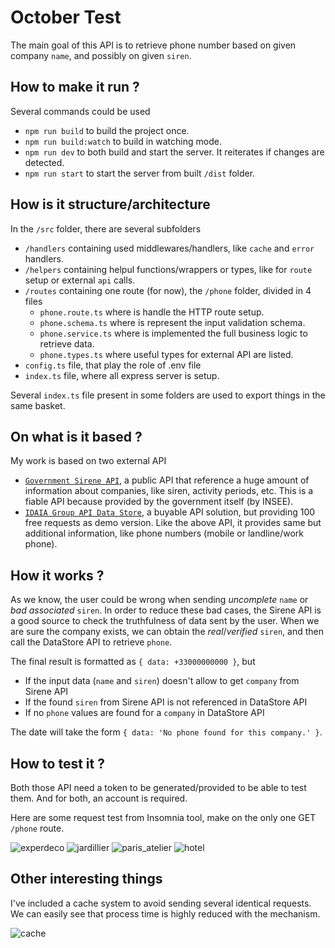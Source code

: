 # October Test

The main goal of this API is to retrieve phone number based on given company `name`, and possibly on given `siren`.

## How to make it run ?

Several commands could be used

- `npm run build` to build the project once.
- `npm run build:watch` to build in watching mode.
- `npm run dev` to both build and start the server. It reiterates if changes are detected.
- `npm run start` to start the server from built `/dist` folder.

## How is it structure/architecture

In the `/src` folder, there are several subfolders

- `/handlers` containing used middlewares/handlers, like `cache` and `error` handlers.
- `/helpers` containing helpul functions/wrappers or types, like for `route` setup or external `api` calls.
- `/routes` containing one route (for now), the `/phone` folder, divided in 4 files
  - `phone.route.ts` where is handle the HTTP route setup.
  - `phone.schema.ts` where is represent the input validation schema.
  - `phone.service.ts` where is implemented the full business logic to retrieve data.
  - `phone.types.ts` where useful types for external API are listed.
- `config.ts` file, that play the role of .env file
- `index.ts` file, where all express server is setup.

Several `index.ts` file present in some folders are used to export things in the same basket.

## On what is it based ?

My work is based on two external API

- [`Government Sirene API`](https://api.gouv.fr/documentation/sirene_v3), a public API that reference a huge amount of information about companies, like siren, activity periods, etc. This is a fiable API because provided by the government itself (by INSEE).
- [`IDAIA Group API Data Store`](https://api.api-datastore.com/doc/index.html), a buyable API solution, but providing 100 free requests as demo version. Like the above API, it provides same but additional information, like phone numbers (mobile or landline/work phone).

## How it works ?

As we know, the user could be wrong when sending _uncomplete_ `name` or _bad associated_ `siren`. In order to reduce these bad cases, the Sirene API is a good source to check the truthfulness of data sent by the user. When we are sure the company exists, we can obtain the _real_/_verified_ `siren`, and then call the DataStore API to retrieve `phone`.

The final result is formatted as `{ data: +33000000000 }`, but

- If the input data (`name` and `siren`) doesn't allow to get `company` from Sirene API
- If the found `siren` from Sirene API is not referenced in DataStore API
- If no `phone` values are found for a `company` in DataStore API

The date will take the form `{ data: 'No phone found for this company.' }`.

## How to test it ?

Both those API need a token to be generated/provided to be able to test them. And for both, an account is required.

Here are some request test from Insomnia tool, make on the only one GET `/phone` route.

![experdeco](https://user-images.githubusercontent.com/30266205/175837409-c343f680-e0dc-489d-b1d9-5f6bc405f727.png)
![jardillier](https://user-images.githubusercontent.com/30266205/175837396-0f1826ed-781d-4e53-8458-760f2e99f27f.png)
![paris_atelier](https://user-images.githubusercontent.com/30266205/175837400-0eb0df82-19bb-4db9-9f6e-9bd6c6b5c5e7.png)
![hotel](https://user-images.githubusercontent.com/30266205/175837404-ec390b1f-a520-4661-8e76-12e8d91089c1.png)

## Other interesting things

I've included a cache system to avoid sending several identical requests.
We can easily see that process time is highly reduced with the mechanism.

![cache](https://user-images.githubusercontent.com/30266205/175837559-e6f1be9e-5c4d-4f52-bffd-a5486740041e.png)
